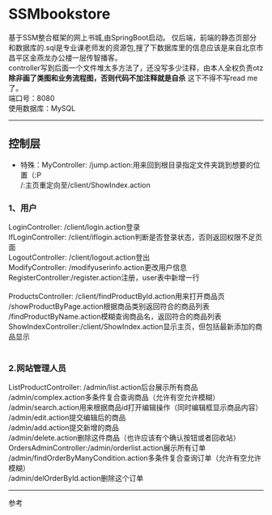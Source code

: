 # SSMbookstore
基于SSM整合框架的网上书城,由SpringBoot启动。
仅后端，前端的静态页部分和数据库的.sql是专业课老师发的资源包,搜了下数据库里的信息应该是来自北京市昌平区金燕龙办公楼一层传智播客。</br>
controller写到后面一个文件堆太多方法了，还没写多少注释，由本人全权负责otz</br>
**除非画了类图和业务流程图，否则代码不加注释就是自杀**
这下不得不写read me了。 </br>
端口号：8080</br>
使用数据库：MySQL</br>
***
## 控制层

* 特殊：MyController: /jump.action:用来回到根目录指定文件夹跳到想要的位置（:P</br>
					/:主页重定向至/client/ShowIndex.action</br>

### 1、用户
LoginController: /client/login.action登录</br>
IfLoginController: /client/iflogin.action判断是否登录状态，否则返回权限不足页面</br>
LogoutController: /client/logout.action登出 </br>
ModifyController: /modifyuserinfo.action更改用户信息</br>
RegisterController:/register.action注册，user表中新增一行</br>
</br>
ProductsController:  /client/findProductById.action用来打开商品页</br>
								/showProductByPage.action根据商品类别返回符合的商品列表</br>
								/findProductByName.action模糊查询商品名，返回符合的商品列表</br>
ShowIndexController:/client/ShowIndex.action显示主页，但包括最新添加的商品显示</br>
</br>
### 2.网站管理人员
ListProductController: /admin/list.action后台展示所有商品</br>
									/admin/complex.action多条件复合查询商品（允许有空允许模糊）</br>
									/admin/search.action用来根据商品id打开编辑操作（同时编辑框显示商品内容）</br>
									/admin/edit.action提交编辑后的商品</br>
									/admin/add.action提交新增的商品</br>
									/admin/delete.action删除这件商品（也许应该有个确认按钮或者回收站）</br>
OrdersAdminController:/admin/orderlist.action展示所有订单</br>
									 /admin/findOrderByManyCondition.action多条件复合查询订单（允许有空允许模糊）</br>
									 /admin/delOrderById.action删除这个订单</br>
***
参考
